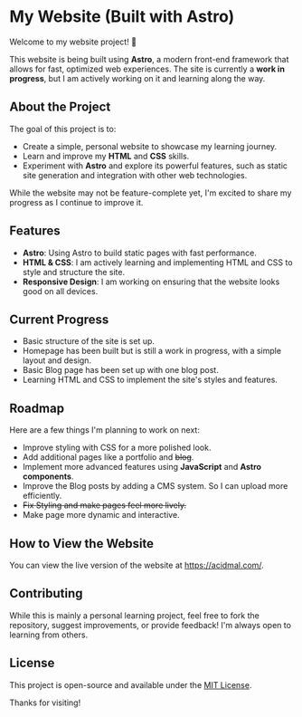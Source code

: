 # My Website (Built with Astro)

Welcome to my website project! 🎉

This website is being built using **Astro**, a modern front-end framework that allows for fast, optimized web experiences. The site is currently a **work in progress**, but I am actively working on it and learning along the way.

## About the Project

The goal of this project is to:
- Create a simple, personal website to showcase my learning journey.
- Learn and improve my **HTML** and **CSS** skills.
- Experiment with **Astro** and explore its powerful features, such as static site generation and integration with other web technologies.

While the website may not be feature-complete yet, I'm excited to share my progress as I continue to improve it.

## Features

- **Astro**: Using Astro to build static pages with fast performance.
- **HTML & CSS**: I am actively learning and implementing HTML and CSS to style and structure the site.
- **Responsive Design**: I am working on ensuring that the website looks good on all devices.

## Current Progress

- Basic structure of the site is set up.
- Homepage has been built but is still a work in progress, with a simple layout and design.
- Basic Blog page has been set up with one blog post.
- Learning HTML and CSS to implement the site's styles and features.

## Roadmap

Here are a few things I'm planning to work on next:
- Improve styling with CSS for a more polished look.
- Add additional pages like a portfolio and ~~blog~~.
- Implement more advanced features using **JavaScript** and **Astro components**.
- Improve the Blog posts by adding a CMS system. So I can upload more efficiently.
- ~~Fix Styling and make pages feel more lively.~~
- Make page more dynamic and interactive.

## How to View the Website

You can view the live version of the website at https://acidmal.com/.

## Contributing

While this is mainly a personal learning project, feel free to fork the repository, suggest improvements, or provide feedback! I'm always open to learning from others.

## License 

This project is open-source and available under the [MIT License](LICENSE). 

Thanks for visiting!
